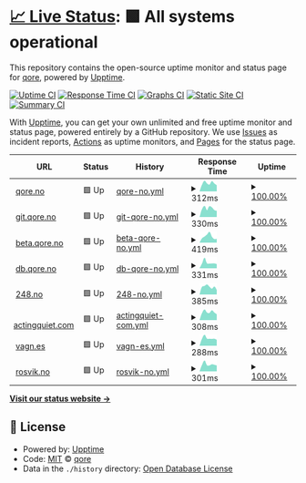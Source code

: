 # [📈 Live Status](https://qoreHQ.github.io/uptime): <!--live status--> **🟩 All systems operational**

This repository contains the open-source uptime monitor and status page for [qore](https://qore.no), powered by [Upptime](https://github.com/upptime/upptime).

[![Uptime CI](https://github.com/qoreHQ/uptime/workflows/Uptime%20CI/badge.svg)](https://github.com/qoreHQ/uptime/actions?query=workflow%3A%22Uptime+CI%22)
[![Response Time CI](https://github.com/qoreHQ/uptime/workflows/Response%20Time%20CI/badge.svg)](https://github.com/qoreHQ/uptime/actions?query=workflow%3A%22Response+Time+CI%22)
[![Graphs CI](https://github.com/qoreHQ/uptime/workflows/Graphs%20CI/badge.svg)](https://github.com/qoreHQ/uptime/actions?query=workflow%3A%22Graphs+CI%22)
[![Static Site CI](https://github.com/qoreHQ/uptime/workflows/Static%20Site%20CI/badge.svg)](https://github.com/qoreHQ/uptime/actions?query=workflow%3A%22Static+Site+CI%22)
[![Summary CI](https://github.com/qoreHQ/uptime/workflows/Summary%20CI/badge.svg)](https://github.com/qoreHQ/uptime/actions?query=workflow%3A%22Summary+CI%22)

With [Upptime](https://upptime.js.org), you can get your own unlimited and free uptime monitor and status page, powered entirely by a GitHub repository. We use [Issues](https://github.com/qoreHQ/uptime/issues) as incident reports, [Actions](https://github.com/qoreHQ/uptime/actions) as uptime monitors, and [Pages](https://qoreHQ.github.io/uptime) for the status page.

<!--start: status pages-->
<!-- This summary is generated by Upptime (https://github.com/upptime/upptime) -->
<!-- Do not edit this manually, your changes will be overwritten -->
<!-- prettier-ignore -->
| URL | Status | History | Response Time | Uptime |
| --- | ------ | ------- | ------------- | ------ |
| <img alt="" src="https://favicons.githubusercontent.com/qore.no" height="13"> [qore.no](https://qore.no) | 🟩 Up | [qore-no.yml](https://github.com/qoreHQ/uptime/commits/HEAD/history/qore-no.yml) | <details><summary><img alt="Response time graph" src="./graphs/qore-no/response-time-week.png" height="20"> 312ms</summary><br><a href="https://qoreHQ.github.io/uptime/history/qore-no"><img alt="Response time 298" src="https://img.shields.io/endpoint?url=https%3A%2F%2Fraw.githubusercontent.com%2FqoreHQ%2Fuptime%2FHEAD%2Fapi%2Fqore-no%2Fresponse-time.json"></a><br><a href="https://qoreHQ.github.io/uptime/history/qore-no"><img alt="24-hour response time 238" src="https://img.shields.io/endpoint?url=https%3A%2F%2Fraw.githubusercontent.com%2FqoreHQ%2Fuptime%2FHEAD%2Fapi%2Fqore-no%2Fresponse-time-day.json"></a><br><a href="https://qoreHQ.github.io/uptime/history/qore-no"><img alt="7-day response time 312" src="https://img.shields.io/endpoint?url=https%3A%2F%2Fraw.githubusercontent.com%2FqoreHQ%2Fuptime%2FHEAD%2Fapi%2Fqore-no%2Fresponse-time-week.json"></a><br><a href="https://qoreHQ.github.io/uptime/history/qore-no"><img alt="30-day response time 287" src="https://img.shields.io/endpoint?url=https%3A%2F%2Fraw.githubusercontent.com%2FqoreHQ%2Fuptime%2FHEAD%2Fapi%2Fqore-no%2Fresponse-time-month.json"></a><br><a href="https://qoreHQ.github.io/uptime/history/qore-no"><img alt="1-year response time 298" src="https://img.shields.io/endpoint?url=https%3A%2F%2Fraw.githubusercontent.com%2FqoreHQ%2Fuptime%2FHEAD%2Fapi%2Fqore-no%2Fresponse-time-year.json"></a></details> | <details><summary><a href="https://qoreHQ.github.io/uptime/history/qore-no">100.00%</a></summary><a href="https://qoreHQ.github.io/uptime/history/qore-no"><img alt="All-time uptime 100.00%" src="https://img.shields.io/endpoint?url=https%3A%2F%2Fraw.githubusercontent.com%2FqoreHQ%2Fuptime%2FHEAD%2Fapi%2Fqore-no%2Fuptime.json"></a><br><a href="https://qoreHQ.github.io/uptime/history/qore-no"><img alt="24-hour uptime 100.00%" src="https://img.shields.io/endpoint?url=https%3A%2F%2Fraw.githubusercontent.com%2FqoreHQ%2Fuptime%2FHEAD%2Fapi%2Fqore-no%2Fuptime-day.json"></a><br><a href="https://qoreHQ.github.io/uptime/history/qore-no"><img alt="7-day uptime 100.00%" src="https://img.shields.io/endpoint?url=https%3A%2F%2Fraw.githubusercontent.com%2FqoreHQ%2Fuptime%2FHEAD%2Fapi%2Fqore-no%2Fuptime-week.json"></a><br><a href="https://qoreHQ.github.io/uptime/history/qore-no"><img alt="30-day uptime 100.00%" src="https://img.shields.io/endpoint?url=https%3A%2F%2Fraw.githubusercontent.com%2FqoreHQ%2Fuptime%2FHEAD%2Fapi%2Fqore-no%2Fuptime-month.json"></a><br><a href="https://qoreHQ.github.io/uptime/history/qore-no"><img alt="1-year uptime 100.00%" src="https://img.shields.io/endpoint?url=https%3A%2F%2Fraw.githubusercontent.com%2FqoreHQ%2Fuptime%2FHEAD%2Fapi%2Fqore-no%2Fuptime-year.json"></a></details>
| <img alt="" src="https://favicons.githubusercontent.com/git.qore.no" height="13"> [git.qore.no](https://git.qore.no) | 🟩 Up | [git-qore-no.yml](https://github.com/qoreHQ/uptime/commits/HEAD/history/git-qore-no.yml) | <details><summary><img alt="Response time graph" src="./graphs/git-qore-no/response-time-week.png" height="20"> 330ms</summary><br><a href="https://qoreHQ.github.io/uptime/history/git-qore-no"><img alt="Response time 300" src="https://img.shields.io/endpoint?url=https%3A%2F%2Fraw.githubusercontent.com%2FqoreHQ%2Fuptime%2FHEAD%2Fapi%2Fgit-qore-no%2Fresponse-time.json"></a><br><a href="https://qoreHQ.github.io/uptime/history/git-qore-no"><img alt="24-hour response time 241" src="https://img.shields.io/endpoint?url=https%3A%2F%2Fraw.githubusercontent.com%2FqoreHQ%2Fuptime%2FHEAD%2Fapi%2Fgit-qore-no%2Fresponse-time-day.json"></a><br><a href="https://qoreHQ.github.io/uptime/history/git-qore-no"><img alt="7-day response time 330" src="https://img.shields.io/endpoint?url=https%3A%2F%2Fraw.githubusercontent.com%2FqoreHQ%2Fuptime%2FHEAD%2Fapi%2Fgit-qore-no%2Fresponse-time-week.json"></a><br><a href="https://qoreHQ.github.io/uptime/history/git-qore-no"><img alt="30-day response time 278" src="https://img.shields.io/endpoint?url=https%3A%2F%2Fraw.githubusercontent.com%2FqoreHQ%2Fuptime%2FHEAD%2Fapi%2Fgit-qore-no%2Fresponse-time-month.json"></a><br><a href="https://qoreHQ.github.io/uptime/history/git-qore-no"><img alt="1-year response time 300" src="https://img.shields.io/endpoint?url=https%3A%2F%2Fraw.githubusercontent.com%2FqoreHQ%2Fuptime%2FHEAD%2Fapi%2Fgit-qore-no%2Fresponse-time-year.json"></a></details> | <details><summary><a href="https://qoreHQ.github.io/uptime/history/git-qore-no">100.00%</a></summary><a href="https://qoreHQ.github.io/uptime/history/git-qore-no"><img alt="All-time uptime 100.00%" src="https://img.shields.io/endpoint?url=https%3A%2F%2Fraw.githubusercontent.com%2FqoreHQ%2Fuptime%2FHEAD%2Fapi%2Fgit-qore-no%2Fuptime.json"></a><br><a href="https://qoreHQ.github.io/uptime/history/git-qore-no"><img alt="24-hour uptime 100.00%" src="https://img.shields.io/endpoint?url=https%3A%2F%2Fraw.githubusercontent.com%2FqoreHQ%2Fuptime%2FHEAD%2Fapi%2Fgit-qore-no%2Fuptime-day.json"></a><br><a href="https://qoreHQ.github.io/uptime/history/git-qore-no"><img alt="7-day uptime 100.00%" src="https://img.shields.io/endpoint?url=https%3A%2F%2Fraw.githubusercontent.com%2FqoreHQ%2Fuptime%2FHEAD%2Fapi%2Fgit-qore-no%2Fuptime-week.json"></a><br><a href="https://qoreHQ.github.io/uptime/history/git-qore-no"><img alt="30-day uptime 100.00%" src="https://img.shields.io/endpoint?url=https%3A%2F%2Fraw.githubusercontent.com%2FqoreHQ%2Fuptime%2FHEAD%2Fapi%2Fgit-qore-no%2Fuptime-month.json"></a><br><a href="https://qoreHQ.github.io/uptime/history/git-qore-no"><img alt="1-year uptime 100.00%" src="https://img.shields.io/endpoint?url=https%3A%2F%2Fraw.githubusercontent.com%2FqoreHQ%2Fuptime%2FHEAD%2Fapi%2Fgit-qore-no%2Fuptime-year.json"></a></details>
| <img alt="" src="https://favicons.githubusercontent.com/beta.qore.no" height="13"> [beta.qore.no](https://beta.qore.no) | 🟩 Up | [beta-qore-no.yml](https://github.com/qoreHQ/uptime/commits/HEAD/history/beta-qore-no.yml) | <details><summary><img alt="Response time graph" src="./graphs/beta-qore-no/response-time-week.png" height="20"> 419ms</summary><br><a href="https://qoreHQ.github.io/uptime/history/beta-qore-no"><img alt="Response time 285" src="https://img.shields.io/endpoint?url=https%3A%2F%2Fraw.githubusercontent.com%2FqoreHQ%2Fuptime%2FHEAD%2Fapi%2Fbeta-qore-no%2Fresponse-time.json"></a><br><a href="https://qoreHQ.github.io/uptime/history/beta-qore-no"><img alt="24-hour response time 262" src="https://img.shields.io/endpoint?url=https%3A%2F%2Fraw.githubusercontent.com%2FqoreHQ%2Fuptime%2FHEAD%2Fapi%2Fbeta-qore-no%2Fresponse-time-day.json"></a><br><a href="https://qoreHQ.github.io/uptime/history/beta-qore-no"><img alt="7-day response time 419" src="https://img.shields.io/endpoint?url=https%3A%2F%2Fraw.githubusercontent.com%2FqoreHQ%2Fuptime%2FHEAD%2Fapi%2Fbeta-qore-no%2Fresponse-time-week.json"></a><br><a href="https://qoreHQ.github.io/uptime/history/beta-qore-no"><img alt="30-day response time 307" src="https://img.shields.io/endpoint?url=https%3A%2F%2Fraw.githubusercontent.com%2FqoreHQ%2Fuptime%2FHEAD%2Fapi%2Fbeta-qore-no%2Fresponse-time-month.json"></a><br><a href="https://qoreHQ.github.io/uptime/history/beta-qore-no"><img alt="1-year response time 285" src="https://img.shields.io/endpoint?url=https%3A%2F%2Fraw.githubusercontent.com%2FqoreHQ%2Fuptime%2FHEAD%2Fapi%2Fbeta-qore-no%2Fresponse-time-year.json"></a></details> | <details><summary><a href="https://qoreHQ.github.io/uptime/history/beta-qore-no">100.00%</a></summary><a href="https://qoreHQ.github.io/uptime/history/beta-qore-no"><img alt="All-time uptime 99.95%" src="https://img.shields.io/endpoint?url=https%3A%2F%2Fraw.githubusercontent.com%2FqoreHQ%2Fuptime%2FHEAD%2Fapi%2Fbeta-qore-no%2Fuptime.json"></a><br><a href="https://qoreHQ.github.io/uptime/history/beta-qore-no"><img alt="24-hour uptime 100.00%" src="https://img.shields.io/endpoint?url=https%3A%2F%2Fraw.githubusercontent.com%2FqoreHQ%2Fuptime%2FHEAD%2Fapi%2Fbeta-qore-no%2Fuptime-day.json"></a><br><a href="https://qoreHQ.github.io/uptime/history/beta-qore-no"><img alt="7-day uptime 100.00%" src="https://img.shields.io/endpoint?url=https%3A%2F%2Fraw.githubusercontent.com%2FqoreHQ%2Fuptime%2FHEAD%2Fapi%2Fbeta-qore-no%2Fuptime-week.json"></a><br><a href="https://qoreHQ.github.io/uptime/history/beta-qore-no"><img alt="30-day uptime 100.00%" src="https://img.shields.io/endpoint?url=https%3A%2F%2Fraw.githubusercontent.com%2FqoreHQ%2Fuptime%2FHEAD%2Fapi%2Fbeta-qore-no%2Fuptime-month.json"></a><br><a href="https://qoreHQ.github.io/uptime/history/beta-qore-no"><img alt="1-year uptime 99.95%" src="https://img.shields.io/endpoint?url=https%3A%2F%2Fraw.githubusercontent.com%2FqoreHQ%2Fuptime%2FHEAD%2Fapi%2Fbeta-qore-no%2Fuptime-year.json"></a></details>
| <img alt="" src="https://favicons.githubusercontent.com/db.qore.no" height="13"> [db.qore.no](https://db.qore.no) | 🟩 Up | [db-qore-no.yml](https://github.com/qoreHQ/uptime/commits/HEAD/history/db-qore-no.yml) | <details><summary><img alt="Response time graph" src="./graphs/db-qore-no/response-time-week.png" height="20"> 331ms</summary><br><a href="https://qoreHQ.github.io/uptime/history/db-qore-no"><img alt="Response time 295" src="https://img.shields.io/endpoint?url=https%3A%2F%2Fraw.githubusercontent.com%2FqoreHQ%2Fuptime%2FHEAD%2Fapi%2Fdb-qore-no%2Fresponse-time.json"></a><br><a href="https://qoreHQ.github.io/uptime/history/db-qore-no"><img alt="24-hour response time 251" src="https://img.shields.io/endpoint?url=https%3A%2F%2Fraw.githubusercontent.com%2FqoreHQ%2Fuptime%2FHEAD%2Fapi%2Fdb-qore-no%2Fresponse-time-day.json"></a><br><a href="https://qoreHQ.github.io/uptime/history/db-qore-no"><img alt="7-day response time 331" src="https://img.shields.io/endpoint?url=https%3A%2F%2Fraw.githubusercontent.com%2FqoreHQ%2Fuptime%2FHEAD%2Fapi%2Fdb-qore-no%2Fresponse-time-week.json"></a><br><a href="https://qoreHQ.github.io/uptime/history/db-qore-no"><img alt="30-day response time 292" src="https://img.shields.io/endpoint?url=https%3A%2F%2Fraw.githubusercontent.com%2FqoreHQ%2Fuptime%2FHEAD%2Fapi%2Fdb-qore-no%2Fresponse-time-month.json"></a><br><a href="https://qoreHQ.github.io/uptime/history/db-qore-no"><img alt="1-year response time 295" src="https://img.shields.io/endpoint?url=https%3A%2F%2Fraw.githubusercontent.com%2FqoreHQ%2Fuptime%2FHEAD%2Fapi%2Fdb-qore-no%2Fresponse-time-year.json"></a></details> | <details><summary><a href="https://qoreHQ.github.io/uptime/history/db-qore-no">100.00%</a></summary><a href="https://qoreHQ.github.io/uptime/history/db-qore-no"><img alt="All-time uptime 100.00%" src="https://img.shields.io/endpoint?url=https%3A%2F%2Fraw.githubusercontent.com%2FqoreHQ%2Fuptime%2FHEAD%2Fapi%2Fdb-qore-no%2Fuptime.json"></a><br><a href="https://qoreHQ.github.io/uptime/history/db-qore-no"><img alt="24-hour uptime 100.00%" src="https://img.shields.io/endpoint?url=https%3A%2F%2Fraw.githubusercontent.com%2FqoreHQ%2Fuptime%2FHEAD%2Fapi%2Fdb-qore-no%2Fuptime-day.json"></a><br><a href="https://qoreHQ.github.io/uptime/history/db-qore-no"><img alt="7-day uptime 100.00%" src="https://img.shields.io/endpoint?url=https%3A%2F%2Fraw.githubusercontent.com%2FqoreHQ%2Fuptime%2FHEAD%2Fapi%2Fdb-qore-no%2Fuptime-week.json"></a><br><a href="https://qoreHQ.github.io/uptime/history/db-qore-no"><img alt="30-day uptime 100.00%" src="https://img.shields.io/endpoint?url=https%3A%2F%2Fraw.githubusercontent.com%2FqoreHQ%2Fuptime%2FHEAD%2Fapi%2Fdb-qore-no%2Fuptime-month.json"></a><br><a href="https://qoreHQ.github.io/uptime/history/db-qore-no"><img alt="1-year uptime 100.00%" src="https://img.shields.io/endpoint?url=https%3A%2F%2Fraw.githubusercontent.com%2FqoreHQ%2Fuptime%2FHEAD%2Fapi%2Fdb-qore-no%2Fuptime-year.json"></a></details>
| <img alt="" src="https://favicons.githubusercontent.com/248.no" height="13"> [248.no](https://248.no) | 🟩 Up | [248-no.yml](https://github.com/qoreHQ/uptime/commits/HEAD/history/248-no.yml) | <details><summary><img alt="Response time graph" src="./graphs/248-no/response-time-week.png" height="20"> 385ms</summary><br><a href="https://qoreHQ.github.io/uptime/history/248-no"><img alt="Response time 273" src="https://img.shields.io/endpoint?url=https%3A%2F%2Fraw.githubusercontent.com%2FqoreHQ%2Fuptime%2FHEAD%2Fapi%2F248-no%2Fresponse-time.json"></a><br><a href="https://qoreHQ.github.io/uptime/history/248-no"><img alt="24-hour response time 227" src="https://img.shields.io/endpoint?url=https%3A%2F%2Fraw.githubusercontent.com%2FqoreHQ%2Fuptime%2FHEAD%2Fapi%2F248-no%2Fresponse-time-day.json"></a><br><a href="https://qoreHQ.github.io/uptime/history/248-no"><img alt="7-day response time 385" src="https://img.shields.io/endpoint?url=https%3A%2F%2Fraw.githubusercontent.com%2FqoreHQ%2Fuptime%2FHEAD%2Fapi%2F248-no%2Fresponse-time-week.json"></a><br><a href="https://qoreHQ.github.io/uptime/history/248-no"><img alt="30-day response time 280" src="https://img.shields.io/endpoint?url=https%3A%2F%2Fraw.githubusercontent.com%2FqoreHQ%2Fuptime%2FHEAD%2Fapi%2F248-no%2Fresponse-time-month.json"></a><br><a href="https://qoreHQ.github.io/uptime/history/248-no"><img alt="1-year response time 273" src="https://img.shields.io/endpoint?url=https%3A%2F%2Fraw.githubusercontent.com%2FqoreHQ%2Fuptime%2FHEAD%2Fapi%2F248-no%2Fresponse-time-year.json"></a></details> | <details><summary><a href="https://qoreHQ.github.io/uptime/history/248-no">100.00%</a></summary><a href="https://qoreHQ.github.io/uptime/history/248-no"><img alt="All-time uptime 99.98%" src="https://img.shields.io/endpoint?url=https%3A%2F%2Fraw.githubusercontent.com%2FqoreHQ%2Fuptime%2FHEAD%2Fapi%2F248-no%2Fuptime.json"></a><br><a href="https://qoreHQ.github.io/uptime/history/248-no"><img alt="24-hour uptime 100.00%" src="https://img.shields.io/endpoint?url=https%3A%2F%2Fraw.githubusercontent.com%2FqoreHQ%2Fuptime%2FHEAD%2Fapi%2F248-no%2Fuptime-day.json"></a><br><a href="https://qoreHQ.github.io/uptime/history/248-no"><img alt="7-day uptime 100.00%" src="https://img.shields.io/endpoint?url=https%3A%2F%2Fraw.githubusercontent.com%2FqoreHQ%2Fuptime%2FHEAD%2Fapi%2F248-no%2Fuptime-week.json"></a><br><a href="https://qoreHQ.github.io/uptime/history/248-no"><img alt="30-day uptime 100.00%" src="https://img.shields.io/endpoint?url=https%3A%2F%2Fraw.githubusercontent.com%2FqoreHQ%2Fuptime%2FHEAD%2Fapi%2F248-no%2Fuptime-month.json"></a><br><a href="https://qoreHQ.github.io/uptime/history/248-no"><img alt="1-year uptime 99.98%" src="https://img.shields.io/endpoint?url=https%3A%2F%2Fraw.githubusercontent.com%2FqoreHQ%2Fuptime%2FHEAD%2Fapi%2F248-no%2Fuptime-year.json"></a></details>
| <img alt="" src="https://favicons.githubusercontent.com/actingquiet.com" height="13"> [actingquiet.com](https://actingquiet.com) | 🟩 Up | [actingquiet-com.yml](https://github.com/qoreHQ/uptime/commits/HEAD/history/actingquiet-com.yml) | <details><summary><img alt="Response time graph" src="./graphs/actingquiet-com/response-time-week.png" height="20"> 308ms</summary><br><a href="https://qoreHQ.github.io/uptime/history/actingquiet-com"><img alt="Response time 268" src="https://img.shields.io/endpoint?url=https%3A%2F%2Fraw.githubusercontent.com%2FqoreHQ%2Fuptime%2FHEAD%2Fapi%2Factingquiet-com%2Fresponse-time.json"></a><br><a href="https://qoreHQ.github.io/uptime/history/actingquiet-com"><img alt="24-hour response time 226" src="https://img.shields.io/endpoint?url=https%3A%2F%2Fraw.githubusercontent.com%2FqoreHQ%2Fuptime%2FHEAD%2Fapi%2Factingquiet-com%2Fresponse-time-day.json"></a><br><a href="https://qoreHQ.github.io/uptime/history/actingquiet-com"><img alt="7-day response time 308" src="https://img.shields.io/endpoint?url=https%3A%2F%2Fraw.githubusercontent.com%2FqoreHQ%2Fuptime%2FHEAD%2Fapi%2Factingquiet-com%2Fresponse-time-week.json"></a><br><a href="https://qoreHQ.github.io/uptime/history/actingquiet-com"><img alt="30-day response time 264" src="https://img.shields.io/endpoint?url=https%3A%2F%2Fraw.githubusercontent.com%2FqoreHQ%2Fuptime%2FHEAD%2Fapi%2Factingquiet-com%2Fresponse-time-month.json"></a><br><a href="https://qoreHQ.github.io/uptime/history/actingquiet-com"><img alt="1-year response time 268" src="https://img.shields.io/endpoint?url=https%3A%2F%2Fraw.githubusercontent.com%2FqoreHQ%2Fuptime%2FHEAD%2Fapi%2Factingquiet-com%2Fresponse-time-year.json"></a></details> | <details><summary><a href="https://qoreHQ.github.io/uptime/history/actingquiet-com">100.00%</a></summary><a href="https://qoreHQ.github.io/uptime/history/actingquiet-com"><img alt="All-time uptime 100.00%" src="https://img.shields.io/endpoint?url=https%3A%2F%2Fraw.githubusercontent.com%2FqoreHQ%2Fuptime%2FHEAD%2Fapi%2Factingquiet-com%2Fuptime.json"></a><br><a href="https://qoreHQ.github.io/uptime/history/actingquiet-com"><img alt="24-hour uptime 100.00%" src="https://img.shields.io/endpoint?url=https%3A%2F%2Fraw.githubusercontent.com%2FqoreHQ%2Fuptime%2FHEAD%2Fapi%2Factingquiet-com%2Fuptime-day.json"></a><br><a href="https://qoreHQ.github.io/uptime/history/actingquiet-com"><img alt="7-day uptime 100.00%" src="https://img.shields.io/endpoint?url=https%3A%2F%2Fraw.githubusercontent.com%2FqoreHQ%2Fuptime%2FHEAD%2Fapi%2Factingquiet-com%2Fuptime-week.json"></a><br><a href="https://qoreHQ.github.io/uptime/history/actingquiet-com"><img alt="30-day uptime 100.00%" src="https://img.shields.io/endpoint?url=https%3A%2F%2Fraw.githubusercontent.com%2FqoreHQ%2Fuptime%2FHEAD%2Fapi%2Factingquiet-com%2Fuptime-month.json"></a><br><a href="https://qoreHQ.github.io/uptime/history/actingquiet-com"><img alt="1-year uptime 100.00%" src="https://img.shields.io/endpoint?url=https%3A%2F%2Fraw.githubusercontent.com%2FqoreHQ%2Fuptime%2FHEAD%2Fapi%2Factingquiet-com%2Fuptime-year.json"></a></details>
| <img alt="" src="https://favicons.githubusercontent.com/vagn.es" height="13"> [vagn.es](https://vagn.es) | 🟩 Up | [vagn-es.yml](https://github.com/qoreHQ/uptime/commits/HEAD/history/vagn-es.yml) | <details><summary><img alt="Response time graph" src="./graphs/vagn-es/response-time-week.png" height="20"> 288ms</summary><br><a href="https://qoreHQ.github.io/uptime/history/vagn-es"><img alt="Response time 313" src="https://img.shields.io/endpoint?url=https%3A%2F%2Fraw.githubusercontent.com%2FqoreHQ%2Fuptime%2FHEAD%2Fapi%2Fvagn-es%2Fresponse-time.json"></a><br><a href="https://qoreHQ.github.io/uptime/history/vagn-es"><img alt="24-hour response time 232" src="https://img.shields.io/endpoint?url=https%3A%2F%2Fraw.githubusercontent.com%2FqoreHQ%2Fuptime%2FHEAD%2Fapi%2Fvagn-es%2Fresponse-time-day.json"></a><br><a href="https://qoreHQ.github.io/uptime/history/vagn-es"><img alt="7-day response time 288" src="https://img.shields.io/endpoint?url=https%3A%2F%2Fraw.githubusercontent.com%2FqoreHQ%2Fuptime%2FHEAD%2Fapi%2Fvagn-es%2Fresponse-time-week.json"></a><br><a href="https://qoreHQ.github.io/uptime/history/vagn-es"><img alt="30-day response time 264" src="https://img.shields.io/endpoint?url=https%3A%2F%2Fraw.githubusercontent.com%2FqoreHQ%2Fuptime%2FHEAD%2Fapi%2Fvagn-es%2Fresponse-time-month.json"></a><br><a href="https://qoreHQ.github.io/uptime/history/vagn-es"><img alt="1-year response time 313" src="https://img.shields.io/endpoint?url=https%3A%2F%2Fraw.githubusercontent.com%2FqoreHQ%2Fuptime%2FHEAD%2Fapi%2Fvagn-es%2Fresponse-time-year.json"></a></details> | <details><summary><a href="https://qoreHQ.github.io/uptime/history/vagn-es">100.00%</a></summary><a href="https://qoreHQ.github.io/uptime/history/vagn-es"><img alt="All-time uptime 100.00%" src="https://img.shields.io/endpoint?url=https%3A%2F%2Fraw.githubusercontent.com%2FqoreHQ%2Fuptime%2FHEAD%2Fapi%2Fvagn-es%2Fuptime.json"></a><br><a href="https://qoreHQ.github.io/uptime/history/vagn-es"><img alt="24-hour uptime 100.00%" src="https://img.shields.io/endpoint?url=https%3A%2F%2Fraw.githubusercontent.com%2FqoreHQ%2Fuptime%2FHEAD%2Fapi%2Fvagn-es%2Fuptime-day.json"></a><br><a href="https://qoreHQ.github.io/uptime/history/vagn-es"><img alt="7-day uptime 100.00%" src="https://img.shields.io/endpoint?url=https%3A%2F%2Fraw.githubusercontent.com%2FqoreHQ%2Fuptime%2FHEAD%2Fapi%2Fvagn-es%2Fuptime-week.json"></a><br><a href="https://qoreHQ.github.io/uptime/history/vagn-es"><img alt="30-day uptime 100.00%" src="https://img.shields.io/endpoint?url=https%3A%2F%2Fraw.githubusercontent.com%2FqoreHQ%2Fuptime%2FHEAD%2Fapi%2Fvagn-es%2Fuptime-month.json"></a><br><a href="https://qoreHQ.github.io/uptime/history/vagn-es"><img alt="1-year uptime 100.00%" src="https://img.shields.io/endpoint?url=https%3A%2F%2Fraw.githubusercontent.com%2FqoreHQ%2Fuptime%2FHEAD%2Fapi%2Fvagn-es%2Fuptime-year.json"></a></details>
| <img alt="" src="https://favicons.githubusercontent.com/rosvik.no" height="13"> [rosvik.no](https://rosvik.no) | 🟩 Up | [rosvik-no.yml](https://github.com/qoreHQ/uptime/commits/HEAD/history/rosvik-no.yml) | <details><summary><img alt="Response time graph" src="./graphs/rosvik-no/response-time-week.png" height="20"> 301ms</summary><br><a href="https://qoreHQ.github.io/uptime/history/rosvik-no"><img alt="Response time 263" src="https://img.shields.io/endpoint?url=https%3A%2F%2Fraw.githubusercontent.com%2FqoreHQ%2Fuptime%2FHEAD%2Fapi%2Frosvik-no%2Fresponse-time.json"></a><br><a href="https://qoreHQ.github.io/uptime/history/rosvik-no"><img alt="24-hour response time 255" src="https://img.shields.io/endpoint?url=https%3A%2F%2Fraw.githubusercontent.com%2FqoreHQ%2Fuptime%2FHEAD%2Fapi%2Frosvik-no%2Fresponse-time-day.json"></a><br><a href="https://qoreHQ.github.io/uptime/history/rosvik-no"><img alt="7-day response time 301" src="https://img.shields.io/endpoint?url=https%3A%2F%2Fraw.githubusercontent.com%2FqoreHQ%2Fuptime%2FHEAD%2Fapi%2Frosvik-no%2Fresponse-time-week.json"></a><br><a href="https://qoreHQ.github.io/uptime/history/rosvik-no"><img alt="30-day response time 250" src="https://img.shields.io/endpoint?url=https%3A%2F%2Fraw.githubusercontent.com%2FqoreHQ%2Fuptime%2FHEAD%2Fapi%2Frosvik-no%2Fresponse-time-month.json"></a><br><a href="https://qoreHQ.github.io/uptime/history/rosvik-no"><img alt="1-year response time 263" src="https://img.shields.io/endpoint?url=https%3A%2F%2Fraw.githubusercontent.com%2FqoreHQ%2Fuptime%2FHEAD%2Fapi%2Frosvik-no%2Fresponse-time-year.json"></a></details> | <details><summary><a href="https://qoreHQ.github.io/uptime/history/rosvik-no">100.00%</a></summary><a href="https://qoreHQ.github.io/uptime/history/rosvik-no"><img alt="All-time uptime 100.00%" src="https://img.shields.io/endpoint?url=https%3A%2F%2Fraw.githubusercontent.com%2FqoreHQ%2Fuptime%2FHEAD%2Fapi%2Frosvik-no%2Fuptime.json"></a><br><a href="https://qoreHQ.github.io/uptime/history/rosvik-no"><img alt="24-hour uptime 100.00%" src="https://img.shields.io/endpoint?url=https%3A%2F%2Fraw.githubusercontent.com%2FqoreHQ%2Fuptime%2FHEAD%2Fapi%2Frosvik-no%2Fuptime-day.json"></a><br><a href="https://qoreHQ.github.io/uptime/history/rosvik-no"><img alt="7-day uptime 100.00%" src="https://img.shields.io/endpoint?url=https%3A%2F%2Fraw.githubusercontent.com%2FqoreHQ%2Fuptime%2FHEAD%2Fapi%2Frosvik-no%2Fuptime-week.json"></a><br><a href="https://qoreHQ.github.io/uptime/history/rosvik-no"><img alt="30-day uptime 100.00%" src="https://img.shields.io/endpoint?url=https%3A%2F%2Fraw.githubusercontent.com%2FqoreHQ%2Fuptime%2FHEAD%2Fapi%2Frosvik-no%2Fuptime-month.json"></a><br><a href="https://qoreHQ.github.io/uptime/history/rosvik-no"><img alt="1-year uptime 100.00%" src="https://img.shields.io/endpoint?url=https%3A%2F%2Fraw.githubusercontent.com%2FqoreHQ%2Fuptime%2FHEAD%2Fapi%2Frosvik-no%2Fuptime-year.json"></a></details>

<!--end: status pages-->

[**Visit our status website →**](https://qoreHQ.github.io/uptime)

## 📄 License

- Powered by: [Upptime](https://github.com/upptime/upptime)
- Code: [MIT](./LICENSE) © [qore](https://qore.no)
- Data in the `./history` directory: [Open Database License](https://opendatacommons.org/licenses/odbl/1-0/)
